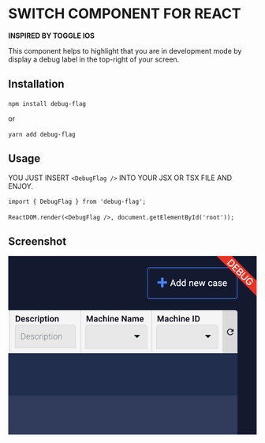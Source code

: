 # SWITCH COMPONENT FOR REACT

**INSPIRED BY TOGGLE IOS**

This component helps to highlight that you are in development mode by display a debug label in the top-right of your screen.

## Installation

`npm install debug-flag`

or

`yarn add debug-flag`

## Usage

YOU JUST INSERT `<DebugFlag />` INTO YOUR JSX OR TSX FILE AND ENJOY.

```
import { DebugFlag } from 'debug-flag';

ReactDOM.render(<DebugFlag />, document.getElementById('root'));
```

## Screenshot

![screenshot](https://raw.githubusercontent.com/aholake/debug-flag/master/screenshot.png 'screenshot')
